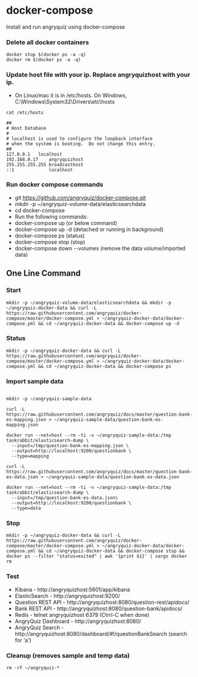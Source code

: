 # docker-compose
Install and run angryquiz using docker-compose

### Delete all docker containers

```
docker stop $(docker ps -a -q)
docker rm $(docker ps -a -q)
```

### Update host file with your ip. Replace angryquizhost with your ip. 

* On Linux/mac it is in /etc/hosts. On Windows, C:\Windows\System32\Drivers\etc\hosts

```
cat /etc/hosts

##
# Host Database
#
# localhost is used to configure the loopback interface
# when the system is booting.  Do not change this entry.
##
127.0.0.1	localhost
192.168.0.17    angryquizhost
255.255.255.255	broadcasthost
::1             localhost 

```

### Run docker compose commands

* git https://github.com/angryquiz/docker-compose.git
* mkdir -p ~/angryquiz-volume-data/elasticsearchdata
* cd docker-compose
* Run the following commands:
* docker-compose up (or below command)
* docker-compose up -d (detached or running in background)
* docker-compose ps (status)
* docker-compose stop (stop)
* docker-compose down --volumes (remove the data volume/imported data)

## One Line Command

### Start

```
mkdir -p ~/angryquiz-volume-data/elasticsearchdata && mkdir -p ~/angryquiz-docker-data && curl -L https://raw.githubusercontent.com/angryquiz/docker-compose/master/docker-compose.yml > ~/angryquiz-docker-data/docker-compose.yml && cd ~/angryquiz-docker-data && docker-compose up -d
```


### Status

```
mkdir -p ~/angryquiz-docker-data && curl -L https://raw.githubusercontent.com/angryquiz/docker-compose/master/docker-compose.yml > ~/angryquiz-docker-data/docker-compose.yml && cd ~/angryquiz-docker-data && docker-compose ps
```

### Import sample data

```

mkdir -p ~/angryquiz-sample-data

curl -L https://raw.githubusercontent.com/angryquiz/docs/master/question-bank-es-mapping.json > ~/angryquiz-sample-data/question-bank-es-mapping.json

docker run --net=host --rm -ti -v ~/angryquiz-sample-data:/tmp taskrabbit/elasticsearch-dump \
  --input=/tmp/question-bank-es-mapping.json \
  --output=http://localhost:9200/questionbank \
  --type=mapping

curl -L https://raw.githubusercontent.com/angryquiz/docs/master/question-bank-es-data.json > ~/angryquiz-sample-data/question-bank-es-data.json

docker run --net=host --rm -ti -v ~/angryquiz-sample-data:/tmp taskrabbit/elasticsearch-dump \
  --input=/tmp/question-bank-es-data.json\
  --output=http://localhost:9200/questionbank \
  --type=data
```

### Stop

```
mkdir -p ~/angryquiz-docker-data && curl -L https://raw.githubusercontent.com/angryquiz/docker-compose/master/docker-compose.yml > ~/angryquiz-docker-data/docker-compose.yml && cd ~/angryquiz-docker-data && docker-compose stop && docker ps --filter "status=exited" | awk '{print $1}' | xargs docker rm
```

### Test

* Kibana - http://angryquizhost:5601/app/kibana
* ElasticSearch - http://angryquizhost:9200/
* Question REST API - http://angryquizhost:8080/question-rest/apidocs/
* Bank REST API - http://angryquizhost:8080/question-bank/apidocs/
* Redis - telnet angryquizhost 6379 (Ctrrl-C when done)
* AngryQuiz Dashboard - http://angryquizhost:8080/ 
* AngryQuiz Search - http://angryquizhost:8080/dashboard/#!/questionBankSearch (search for 'a')

### Cleanup (removes sample and temp data)

```
rm -rf ~/angryquiz-*

```


